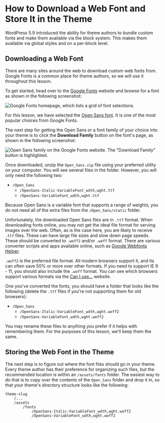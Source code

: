 # How to Download a Web Font and Store It in the Theme

WordPress 5.9 introduced the ability for theme authors to bundle custom fonts and make them available via the block system.  This makes them available via global styles and on a per-block level.

## Downloading a Web Font

There are many sites around the web to download custom web fonts from.  Google Fonts is a common place for theme authors, so we will use it throughout this lesson.

To get started, head over to the [Google Fonts](https://fonts.google.com/) website and browse for a font as shown in the following screenshot:

![Google Fonts homepage, which lists a grid of font selections.](https://learn.wordpress.org/files/2022/11/google-fonts.png)

For this lesson, we have selected the [Open Sans font](https://fonts.google.com/specimen/Open+Sans).  It is one of the most popular choices from Google Fonts.

The next step for getting the Open Sans or a font family of your choice into your theme is to click the **Download Family** button on the font's page, as shown in the following screenshot:

![Open Sans family on the Google Fonts website. The "Download Family" button is highlighted.](https://learn.wordpress.org/files/2022/11/google-fonts-download.png)

Once downloaded, unzip the `Open_Sans.zip` file using your preferred utility on your computer.  You will see several files in the folder.  However, you will only need the following two:

- `/Open_Sans`
	- `/OpenSans-Italic-VariableFont_wdth,wght.ttf`
	- `/OpenSans-VariableFont_wdth,wght.ttf`

Because Open Sans is a variable font that supports a range of weights, you do not need all of the extra files from the `/Open_Sans/static` folder.

Unfortunately, the downloaded Open Sans files are in `.ttf` format.  When downloading fonts online, you may not get the ideal file format for serving images over the web.  Often, as is the case here, you are likely to receive `.ttf` files.  These can have large file sizes and slow down page speeds.  These should be converted to `.woff2` and/or `.woff` format.  There are various converter scripts and apps available online, such as [Google Webfonts Helper](https://google-webfonts-helper.herokuapp.com/fonts).

`.woff2` is the preferred file format. All modern browsers support it, and its can often save 50% or more over other formats.  If you need to support IE 9 - 11, you should also include the `.woff` format.  You can see which browsers support various formats via the [Can I use...](https://caniuse.com) website.

One you've converted the fonts, you should have a folder that looks like the following (delete the `.ttf` files if you're not supporting them for old browsers):

- `/Open_Sans`
	- `/OpenSans-Italic-VariableFont_wdth,wght.woff2`
	- `/OpenSans-VariableFont_wdth,wght.woff2`

You may rename these files to anything you prefer if it helps with remembering them.  For the purposes of this lesson, we'll keep them the same.

## Storing the Web Font in the Theme

The next step is to figure out where the font files should go in your theme.  Every theme author has their preference for organizing such files, but the recommended location is within an `/assets/fonts` folder.  The easiest way to do that is to copy over the contents of the `Open_Sans` folder and drop it in, so that your theme's directory structure looks like the following:

```
theme-slug
	/...
	/assets
		/fonts
			/OpenSans-Italic-VariableFont_wdth,wght.woff2
			/OpenSans-VariableFont_wdth,wght.woff2
```
